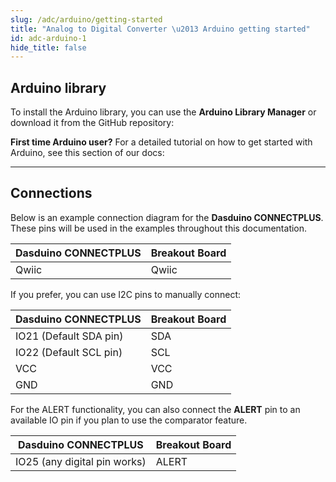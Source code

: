 ```yaml
---
slug: /adc/arduino/getting-started
title: "Analog to Digital Converter \u2013 Arduino getting started"
id: adc-arduino-1
hide_title: false
---
```

## Arduino library

To install the Arduino library, you can use the **Arduino Library Manager** or download it from the GitHub repository:
<QuickLink  
  title="SOLDERED ADS1015 ADS1115 ADC Arduino library"  
  description="ADC Arduino library by Soldered"  
  url="https://github.com/SolderedElectronics/Soldered-ADS1015-ADS1115-ADC-Arduino-Library/tree/main"  
/>  

<InfoBox>

**First time Arduino user?** For a detailed tutorial on how to get started with Arduino, see this section of our docs:

<QuickLink  
  title="Getting started with Arduino"  
  description="A full, comprehensive tutorial on how to set up and upload code for the first time on an Arduino board, from scratch!"  
  url="/documentation/arduino/quick-start-guide"  
/>  

</InfoBox>

---

## Connections

Below is an example connection diagram for the **Dasduino CONNECTPLUS**. These pins will be used in the examples throughout this documentation.

| **Dasduino CONNECTPLUS** | **Breakout Board** |
| ------------------------ | ------------------ |
| Qwiic                    | Qwiic              |

<InfoBox>

If you prefer, you can use I2C pins to manually connect:

| **Dasduino CONNECTPLUS**     | **Breakout Board** |
| ---------------------------- | ------------------ |
| IO21 (Default SDA pin)       | SDA                |
| IO22 (Default SCL pin)       | SCL                |
| VCC                          | VCC                |
| GND                          | GND                |

<WarningBox>For the ALERT functionality, you can also connect the **ALERT** pin to an available IO pin if you plan to use the comparator feature.</WarningBox>

| **Dasduino CONNECTPLUS**     | **Breakout Board** |
| ---------------------------- | ------------------ |
| IO25 (any digital pin works) | ALERT              |

</InfoBox>